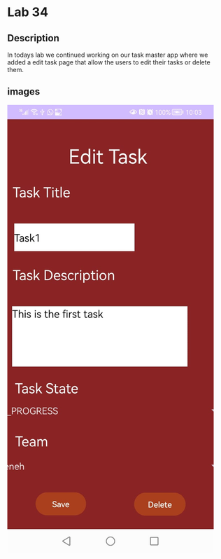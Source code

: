 # Lab 34

## Description

In todays lab we continued working on our task master app where we added a edit task page that allow the users to edit their tasks or delete them.

## images

![EditTaskPage](/screenshots/EditTaskPage.jpeg)


